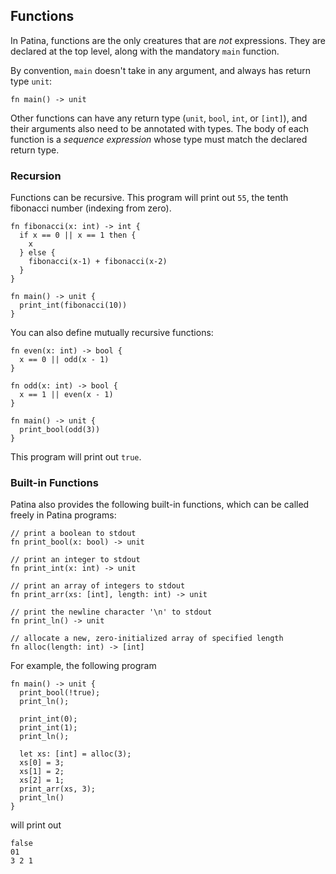 ## Functions

In Patina, functions are the only creatures that are _not_ expressions. They are declared at the top level, along with the mandatory `main` function.

By convention, `main` doesn't take in any argument, and always has return type `unit`:
```rust,no_run,noplayground
fn main() -> unit
```

Other functions can have any return type (`unit`, `bool`, `int`, or `[int]`), and their arguments also need to be annotated with types. The body of each function is a _sequence expression_ whose type must match the declared return type.


### Recursion

Functions can be recursive. This program will print out `55`, the tenth fibonacci number (indexing from zero).
```rust,no_run,noplayground
fn fibonacci(x: int) -> int {
  if x == 0 || x == 1 then {
    x
  } else {
    fibonacci(x-1) + fibonacci(x-2)
  }
}

fn main() -> unit {
  print_int(fibonacci(10))
}
```

You can also define mutually recursive functions:
```rust,no_run,noplayground
fn even(x: int) -> bool {
  x == 0 || odd(x - 1)
}

fn odd(x: int) -> bool {
  x == 1 || even(x - 1)
}

fn main() -> unit {
  print_bool(odd(3))
}
```
This program will print out `true`.



### Built-in Functions

Patina also provides the following built-in functions, which can be called freely in Patina programs:
```rust,no_run,noplayground
// print a boolean to stdout
fn print_bool(x: bool) -> unit

// print an integer to stdout
fn print_int(x: int) -> unit

// print an array of integers to stdout
fn print_arr(xs: [int], length: int) -> unit
 
// print the newline character '\n' to stdout
fn print_ln() -> unit

// allocate a new, zero-initialized array of specified length
fn alloc(length: int) -> [int] 
```

For example, the following program
```rust,no_run,noplayground
fn main() -> unit {
  print_bool(!true);
  print_ln();

  print_int(0);
  print_int(1);
  print_ln();
  
  let xs: [int] = alloc(3);
  xs[0] = 3;
  xs[1] = 2;
  xs[2] = 1;
  print_arr(xs, 3);
  print_ln()
}
```
will print out
```rust,no_run,noplayground
false
01
3 2 1
```